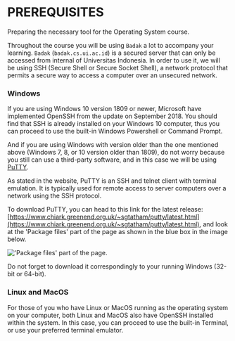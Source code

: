 # PREREQUISITES  

Preparing the necessary tool for the Operating System course.  

Throughout the course you will be using `Badak` a lot to accompany your learning. `Badak` (`badak.cs.ui.ac.id`) is a secured server that can only be accessed from internal of Universitas Indonesia. In order to use it, we will be using SSH (Secure Shell or Secure Socket Shell), a network protocol that permits a secure way to access a computer over an unsecured network.

### Windows
If you are using Windows 10 version 1809 or newer, Microsoft have implemented OpenSSH from the update on September 2018. You should find that SSH is already installed on your Windows 10 computer, thus you can proceed to use the built-in Windows Powershell or Command Prompt.  

And if you are using Windows with version older than the one mentioned above (Windows 7, 8, or 10 version older than 1809), do not worry because you still can use a third-party software, and in this case we will be using [PuTTY](https://www.putty.org/).  

As stated in the website, PuTTY is an SSH  and telnet client with terminal emulation. It is typically used for remote access to server computers over a network using the SSH protocol.  

To download PuTTY, you can head to this link for the latest release: [https://www.chiark.greenend.org.uk/~sgtatham/putty/latest.html](https://www.chiark.greenend.org.uk/~sgtatham/putty/latest.html), and look at the 'Package files' part of the page as shown in the blue box in the image below.  

!['Package files' part of the page](https://github.com/andriansyahp/extra191/blob/master/img/pre-putty-page.png).  

Do not forget to download it correspondingly to your running Windows (32-bit or 64-bit).  

### Linux and MacOS
For those of you who have Linux or MacOS running as the operating system on your computer, both Linux and MacOS also have OpenSSH installed within the system. In this case, you can proceed to use the built-in Terminal, or use your preferred terminal emulator.


